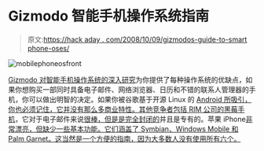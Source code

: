 # Gizmodo 智能手机操作系统指南

> 原文:[https://hack aday . com/2008/10/09/gizmodos-guide-to-smart phone-oses/](https://hackaday.com/2008/10/09/gizmodos-guide-to-smartphone-oses/)

![](../Images/eb74283f10959e9b395c5f261651d587.png "mobilephoneosfront")

[Gizmodo 对智能手机操作系统的深入研究](http://gizmodo.com/5061086/giz-explains-illustrated-guide-to-smartphone-oses)为你提供了每种操作系统的优缺点，如果你想购买一部同时具备电子邮件、网络浏览器、日历和不错的联系人管理器的手机，你可以做出明智的决定。如果你被谷歌基于开源 Linux 的 [Android 所吸引，你也必须记住，它并没有那么多商业特性。其他竞争者包括 RIM 公司的黑莓手机](http://www.mahalo.com/Android)，它对于电子邮件来说[很棒，但是](http://www.mahalo.com/BlackBerry_Storm_Reviews)[是完全封闭的](http://www.mahalo.com/BlackBerry_Storm_Hacks)并且是专有的。苹果 iPhone[非常漂亮，但缺少一些基本功能。它们涵盖了 Symbian、Windows Mobile 和 Palm Garnet。这当然是一个方便的指南，因为大多数人没有使用所有六个。](http://www.mahalo.com/Iphone)